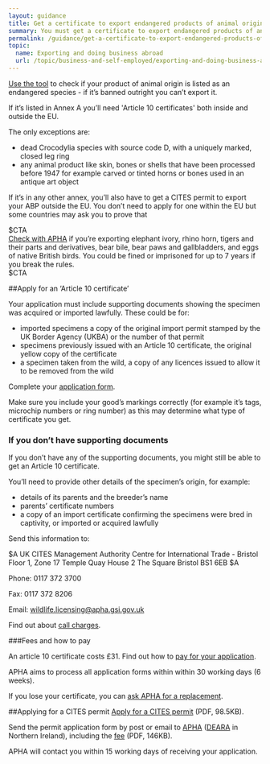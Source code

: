 ```yaml
---
layout: guidance
title: Get a certificate to export endangered products of animal origin
summary: You must get a certificate to export endangered products of animal origin
permalink: /guidance/get-a-certificate-to-export-endangered-products-of-animal-origin.html
topic:
  name: Exporting and doing business abroad
  url: /topic/business-and-self-employed/exporting-and-doing-business-abroad.html
---
```


[Use the tool](http://www.speciesplus.net/) to check if your product of animal origin is listed as an endangered species - if it’s banned outright you can’t export it.

If it’s listed in Annex A you’ll need  'Article 10 certificates' both inside and outside the EU.

The only exceptions are:

* dead Crocodylia species with source code D, with a uniquely marked, closed leg ring
* any animal product like skin, bones or shells that have been processed before 1947 for example carved or tinted horns or bones used in an antique art object 

If it’s in any other annex, you’ll also have to get a CITES permit to export your ABP outside the EU. You don’t need to apply for one within the EU but some countries may ask you to prove that 

$CTA  
[Check with APHA](https://www.gov.uk/government/organisations/animal-and-plant-health-agency/about/access-and-opening#centre-for-international-trade-bristol) if you’re exporting elephant ivory, rhino horn, tigers and their parts and derivatives, bear bile, bear paws and gallbladders, and eggs of native British birds. You could be fined or imprisoned for up to 7 years if you break the rules.  
$CTA

##Apply for an ‘Article 10 certificate’

Your application must include supporting documents showing the specimen was acquired or imported lawfully. These could be for:  

* imported specimens a copy of the original import permit stamped by the UK Border Agency (UKBA) or the number of that permit  
* specimens previously issued with an Article 10 certificate, the original yellow copy of the certificate
* a specimen taken from the wild, a copy of any licences issued to allow it to be removed from the wild

Complete your [application form](https://www.gov.uk/government/publications/endangered-species-application-for-commercial-use). 

Make sure you include your good’s markings correctly (for example it’s tags, microchip numbers or ring number) as this may determine what type of certificate you get.


### If you don’t have supporting documents

If you don’t have any of the supporting documents, you might still be able to get an Article 10 certificate. 

You’ll need to provide other details of the specimen’s origin, for example:

* details of its parents and the breeder’s name
* parents’ certificate numbers
* a copy of an import certificate confirming the specimens were bred in captivity, or imported or acquired lawfully

Send this information to:

$A
UK CITES Management Authority
Centre for International Trade - Bristol
Floor 1, Zone 17 
Temple Quay House 
2 The Square 
Bristol 
BS1 6EB
$A

Phone: 0117 372 3700

Fax: 0117 372 8206 

Email: <wildlife.licensing@apha.gsi.gov.uk>

Find out about [call charges](https://www.gov.uk/call-charges).

###Fees and how to pay

An article 10 certificate costs £31. Find out how to [pay for your application](https://www.gov.uk/guidance/controlled-species-fees-and-how-to-pay#how-to-pay).

APHA aims to process all application forms within within 30 working days (6 weeks). 

If you lose your certificate, you can [ask APHA for a replacement](http://www.gov.uk/guidance/replace-a-lost-stolen-or-incorrect-document-for-a-controlled-species).

##Applying for a CITES permit
[Apply for a CITES permit](https://www.gov.uk/government/uploads/system/uploads/attachment_data/file/423417/form-fed0172.pdf) (PDF, 98.5KB).

Send the permit application form by post or email to [APHA](https://govuk-import-export.herokuapp.com/guidance/get-a-licence-to-export-circus-endangered-research-animals.html#contacts) ([DEARA](https://www.dardni.gov.uk/contact) in Northern Ireland), including the [fee](https://www.gov.uk/government/uploads/system/uploads/attachment_data/file/355264/cites-ag-ct-01.pdf) (PDF, 146KB).

APHA will contact you within 15 working days of receiving your application.
